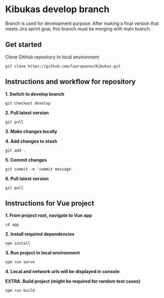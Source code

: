 # Kibukas develop branch
Branch is used for development purpose. After making a final version that meets Jira sprint goal, this branch must be merging with main branch.

## Get started
Clone GitHub repository to local environment
```
git clone https://github.com/laurapacev/Kibukas.git
```

## Instructions and workflow for repository
**1. Switch to develop branch**
```
git checkout develop
```

**2. Pull latest version**
```
git pull
```

**3. Make changes locally**

**4. Add changes to stash**
```
git add .
```

**5. Commit changes**
```
git commit -m 'commit message'
```

**6. Pull latest version**
```
git pull
```

## Instructions for Vue project
**1. From project root, navigate to Vue app**
```
cd app
```

**2. Install required dependencies**
```
npm install
```

**3. Run project in local environment**
```
npm run serve
```

**4. Local and network urls will be displayed in console**

**EXTRA. Build project (might be required for random test cases)**
```
npm run build
```
